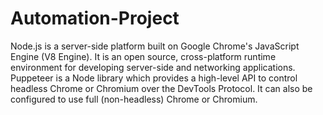 # Automation-Project

Node.js is a server-side platform built on Google Chrome's JavaScript Engine (V8 Engine). It is an open source, cross-platform runtime environment for developing server-side and networking applications.
Puppeteer is a Node library which provides a high-level API to control headless Chrome or Chromium over the DevTools Protocol. It can also be configured to use full (non-headless) Chrome or Chromium.

